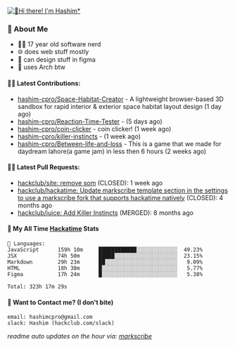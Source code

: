 [![👋Hi there! I'm Hashim*](/assets/intro.gif "Go To hashim-ali.work")](https://hashim-ali.work)

### 📖 About Me
- 👨‍💻 17 year old software nerd
- 🌐 does web stuff mostly
- 🎨 can design stuff in figma
- 🐧 uses Arch btw

#### 👷‍♂️ Latest Contributions:
- [hashim-cpro/Space-Habitat-Creator](https://github.com/hashim-cpro/Space-Habitat-Creator) - A lightweight browser-based 3D sandbox for rapid interior & exterior space habitat layout design (1 day ago)
- [hashim-cpro/Reaction-Time-Tester](https://github.com/hashim-cpro/Reaction-Time-Tester) -  (5 days ago)
- [hashim-cpro/coin-clicker](https://github.com/hashim-cpro/coin-clicker) - coin clicker!  (1 week ago)
- [hashim-cpro/killer-instincts](https://github.com/hashim-cpro/killer-instincts) -  (1 week ago)
- [hashim-cpro/Between-life-and-loss](https://github.com/hashim-cpro/Between-life-and-loss) - This is a game that we made for daydream lahore(a game jam) in less then 6 hours (2 weeks ago)

#### 🧑‍💻 Latest Pull Requests:
- [hackclub/site: remove som](https://github.com/hackclub/site/pull/1651) (CLOSED): 1 week ago
- [hackclub/hackatime: Update markscribe template section in the settings to use a markscribe fork that supports hackatime natively](https://github.com/hackclub/hackatime/pull/258) (CLOSED): 4 months ago
- [hackclub/juice: Add  Killer Instincts](https://github.com/hackclub/juice/pull/248) (MERGED): 8 months ago

#### 📡 My All Time [Hackatime](https://hackatime.hackclub.com) Stats
```
💾 Languages:
JavaScript      159h 10m     ████████████░░░░░░░░░░░░░  49.23%
JSX             74h 50m      █████░░░░░░░░░░░░░░░░░░░░  23.15%
Markdown        29h 23m      ██░░░░░░░░░░░░░░░░░░░░░░░   9.09%
HTML            18h 38m      █░░░░░░░░░░░░░░░░░░░░░░░░   5.77%
Figma           17h 24m      █░░░░░░░░░░░░░░░░░░░░░░░░   5.38%

Total: 323h 17m 29s
```
#### 📮 Want to Contact me? (I don't bite)
```
email: hashimcpro@gmail.com
slack: Hashim (hackclub.com/slack)
```
_readme auto updates on the hour via: [markscribe](https://github.com/hashim-cpro/markscribe)_